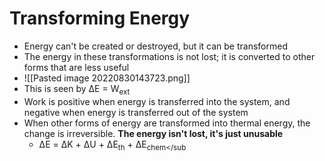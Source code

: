 # Transforming Energy
- Energy can't be created or destroyed, but it can be transformed
- The energy in these transformations is not lost; it is converted to other forms that are less useful
- ![[Pasted image 20220830143723.png]]
- This is seen by ΔE = W<sub>ext</sub>
- Work is positive when energy is transferred into the system, and negative when energy is transferred out of the system
- When other forms of energy are transformed into thermal energy, the change is irreversible. **The energy isn't lost, it's just unusable**
	- ΔE = ΔK + ΔU + ΔE<sub>th</sub> + ΔE<sub>chem</sub